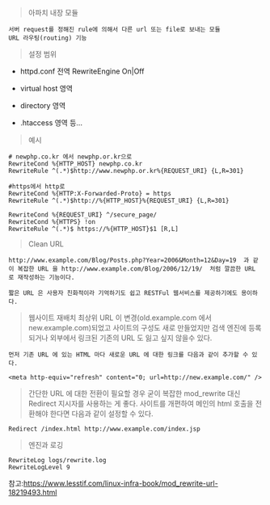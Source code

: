 > 아파치 내장 모듈

    서버 request를 정해진 rule에 의해서 다른 url 또는 file로 보내는 모듈
    URL 라우팅(routing) 기능

> 설정 범위
+ httpd.conf 전역     RewriteEngine On|Off

+ virtual host 영역

+ directory 영역

+ .htaccess 영역 등...

> 예시
```
# newphp.co.kr 에서 newphp.or.kr으로
RewriteCond %{HTTP_HOST} newphp.co.kr
RewriteRule ^(.*)$http://www.newphp.or.kr%{REQUEST_URI} {L,R=301}
```
```
#https에서 http로
RewriteCond %{HTTP:X-Forwarded-Proto} = https
RewriteRule ^(.*)$http://%{HTTP_HOST}%{REQUEST_URI} {L,R=301}

RewriteCond %{REQUEST_URI} ^/secure_page/
RewriteCond %{HTTPS} !on
RewriteRule ^(.*)$ https://%{HTTP_HOST}$1 [R,L]
```

> Clean URL

    http://www.example.com/Blog/Posts.php?Year=2006&Month=12&Day=19  과 같이 복잡한 URL 을 http://www.example.com/Blog/2006/12/19/  처럼 깔끔한 URL 로 재작성하는 기능이다.

    짧은 URL 은 사용자 친화적이라 기억하기도 쉽고 RESTFul 웹서비스를 제공하기에도 용이하다.

> 웹사이트 재배치
    최상위 URL 이 변경(old.example.com 에서 new.example.com)되었고 사이트의 구성도 새로 만들었지만 검색 엔진에 등록되거나 외부에서 링크된 기존의 URL 도 잃고 싶지 않을수 있다.

    먼저 기존 URL 에 있는 HTML 마다 새로운 URL 에 대한 링크를 다음과 같이 추가할 수 있다.

    <meta http-equiv="refresh" content="0; url=http://new.example.com/" />

> 간단한 URL 에 대한 전환이 필요할 경우 굳이 복잡한 mod_rewrite 대신 Redirect 지시자를 사용하는 게 좋다. 사이트를 개편하여 메인의 html 호출을 전환해야 한다면 다음과 같이 설정할 수 있다. 

    Redirect /index.html http://www.example.com/index.jsp

> 엔진과 로깅

    RewriteLog logs/rewrite.log
    RewriteLogLevel 9

참고:https://www.lesstif.com/linux-infra-book/mod_rewrite-url-18219493.html
